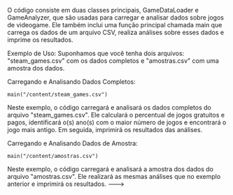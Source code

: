 O código consiste em duas classes principais, GameDataLoader e GameAnalyzer, que são usadas para carregar e analisar dados sobre jogos de videogame.
Ele também inclui uma função principal chamada main que carrega os dados de um arquivo CSV, realiza análises sobre esses dados e imprime os resultados.

Exemplo de Uso:
Suponhamos que você tenha dois arquivos: "steam_games.csv" com os dados completos e "amostras.csv" com uma amostra dos dados.

Carregando e Analisando Dados Completos:

    main("/content/steam_games.csv")

Neste exemplo, o código carregará e analisará os dados completos do arquivo "steam_games.csv". Ele calculará o percentual de jogos gratuitos e pagos, identificará o(s) ano(s) com o maior número de jogos e encontrará o jogo mais antigo. Em seguida, imprimirá os resultados das análises.

Carregando e Analisando Dados de Amostra:

    main("/content/amostras.csv")

Neste exemplo, o código carregará e analisará a amostra dos dados do arquivo "amostras.csv". Ele realizará as mesmas análises que no exemplo anterior e imprimirá os resultados.
--->
